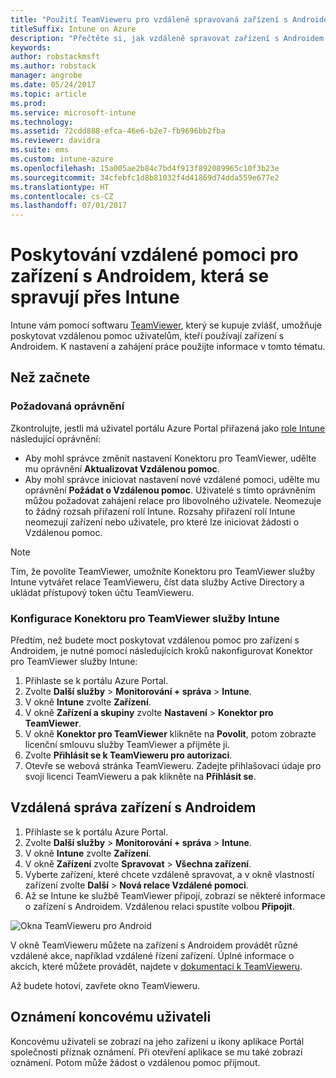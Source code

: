 ```yaml
---
title: "Použití TeamVieweru pro vzdáleně spravovaná zařízení s Androidem"
titleSuffix: Intune on Azure
description: "Přečtěte si, jak vzdáleně spravovat zařízení s Androidem pomocí TeamVieweru."
keywords: 
author: robstackmsft
ms.author: robstack
manager: angrobe
ms.date: 05/24/2017
ms.topic: article
ms.prod: 
ms.service: microsoft-intune
ms.technology: 
ms.assetid: 72cdd888-efca-46e6-b2e7-fb9696bb2fba
ms.reviewer: davidra
ms.suite: ems
ms.custom: intune-azure
ms.openlocfilehash: 15a005ae2b84c7bd4f913f892089965c10f3b23e
ms.sourcegitcommit: 34cfebfc1d8b81032f4d41869d74dda559e677e2
ms.translationtype: HT
ms.contentlocale: cs-CZ
ms.lasthandoff: 07/01/2017
---
```

# <a name="provide-remote-assistance-for-intune-managed-android-devices"></a>Poskytování vzdálené pomoci pro zařízení s Androidem, která se spravují přes Intune

Intune vám pomocí softwaru [TeamViewer](https://www.teamviewer.com), který se kupuje zvlášť, umožňuje poskytovat vzdálenou pomoc uživatelům, kteří používají zařízení s Androidem. K nastavení a zahájení práce použijte informace v tomto tématu.

## <a name="before-you-start"></a>Než začnete

### <a name="required-permissions"></a>Požadovaná oprávnění

Zkontrolujte, jestli má uživatel portálu Azure Portal přiřazená jako [role Intune](https://docs.microsoft.com/intune-azure/access-control/role-based-access-control) následující oprávnění:
- Aby mohl správce změnit nastavení Konektoru pro TeamViewer, udělte mu oprávnění **Aktualizovat Vzdálenou pomoc**.
- Aby mohl správce iniciovat nastavení nové vzdálené pomoci, udělte mu oprávnění **Požádat o Vzdálenou pomoc**. Uživatelé s tímto oprávněním můžou požadovat zahájení relace pro libovolného uživatele. Neomezuje to žádný rozsah přiřazení rolí Intune. Rozsahy přiřazení rolí Intune neomezují zařízení nebo uživatele, pro které lze iniciovat žádosti o Vzdálenou pomoc.

>[!NOTE]
>Tím, že povolíte TeamViewer, umožníte Konektoru pro TeamViewer služby Intune vytvářet relace TeamVieweru, číst data služby Active Directory a ukládat přístupový token účtu TeamVieweru.

### <a name="configure-the-intune-teamviewer-connector"></a>Konfigurace Konektoru pro TeamViewer služby Intune

Předtím, než budete moct poskytovat vzdálenou pomoc pro zařízení s Androidem, je nutné pomocí následujících kroků nakonfigurovat Konektor pro TeamViewer služby Intune:


1. Přihlaste se k portálu Azure Portal.
2. Zvolte **Další služby** > **Monitorování + správa** > **Intune**.
3. V okně **Intune** zvolte **Zařízení**.
4. V okně **Zařízení a skupiny** zvolte **Nastavení** > **Konektor pro TeamViewer**.
5. V okně **Konektor pro TeamViewer** klikněte na **Povolit**, potom zobrazte licenční smlouvu služby TeamViewer a přijměte ji.
6. Zvolte **Přihlásit se k TeamVieweru pro autorizaci**.
7. Otevře se webová stránka TeamVieweru. Zadejte přihlašovací údaje pro svoji licenci TeamVieweru a pak klikněte na **Přihlásit se**.


## <a name="how-to-remotely-administer-an-android-device"></a>Vzdálená správa zařízení s Androidem

1. Přihlaste se k portálu Azure Portal.
2. Zvolte **Další služby** > **Monitorování + správa** > **Intune**.
3. V okně **Intune** zvolte **Zařízení**.
4. V okně **Zařízení** zvolte **Spravovat** > **Všechna zařízení**.
5. Vyberte zařízení, které chcete vzdáleně spravovat, a v okně vlastností zařízení zvolte **Další** > **Nová relace Vzdálené pomoci**.
6. Až se Intune ke službě TeamViewer připojí, zobrazí se některé informace o zařízení s Androidem. Vzdálenou relaci spustíte volbou **Připojit**.

![Okna TeamVieweru pro Android](./media/android-teamviewer.png)

V okně TeamVieweru můžete na zařízení s Androidem provádět různé vzdálené akce, například vzdálené řízení zařízení. Úplné informace o akcích, které můžete provádět, najdete v [dokumentaci k TeamVieweru](https://www.teamviewer.com/support/documents/).

Až budete hotoví, zavřete okno TeamVieweru.

## <a name="end-user-notifications"></a>Oznámení koncovému uživateli

Koncovému uživateli se zobrazí na jeho zařízení u ikony aplikace Portál společnosti příznak oznámení. Při otevření aplikace se mu také zobrazí oznámení. Potom může žádost o vzdálenou pomoc přijmout.


